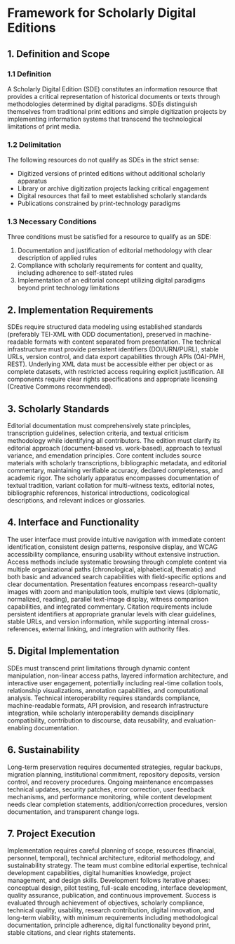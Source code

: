 # Framework for Scholarly Digital Editions

## 1. Definition and Scope

### 1.1 Definition
A Scholarly Digital Edition (SDE) constitutes an information resource that provides a critical representation of historical documents or texts through methodologies determined by digital paradigms. SDEs distinguish themselves from traditional print editions and simple digitization projects by implementing information systems that transcend the technological limitations of print media.

### 1.2 Delimitation
The following resources do not qualify as SDEs in the strict sense:
- Digitized versions of printed editions without additional scholarly apparatus
- Library or archive digitization projects lacking critical engagement
- Digital resources that fail to meet established scholarly standards
- Publications constrained by print-technology paradigms

### 1.3 Necessary Conditions
Three conditions must be satisfied for a resource to qualify as an SDE:
1. Documentation and justification of editorial methodology with clear description of applied rules
2. Compliance with scholarly requirements for content and quality, including adherence to self-stated rules
3. Implementation of an editorial concept utilizing digital paradigms beyond print technology limitations

## 2. Implementation Requirements

SDEs require structured data modeling using established standards (preferably TEI-XML with ODD documentation), preserved in machine-readable formats with content separated from presentation. The technical infrastructure must provide persistent identifiers (DOI/URN/PURL), stable URLs, version control, and data export capabilities through APIs (OAI-PMH, REST). Underlying XML data must be accessible either per object or as complete datasets, with restricted access requiring explicit justification. All components require clear rights specifications and appropriate licensing (Creative Commons recommended).

## 3. Scholarly Standards

Editorial documentation must comprehensively state principles, transcription guidelines, selection criteria, and textual criticism methodology while identifying all contributors. The edition must clarify its editorial approach (document-based vs. work-based), approach to textual variance, and emendation principles. Core content includes source materials with scholarly transcriptions, bibliographic metadata, and editorial commentary, maintaining verifiable accuracy, declared completeness, and academic rigor. The scholarly apparatus encompasses documentation of textual tradition, variant collation for multi-witness texts, editorial notes, bibliographic references, historical introductions, codicological descriptions, and relevant indices or glossaries.

## 4. Interface and Functionality

The user interface must provide intuitive navigation with immediate content identification, consistent design patterns, responsive display, and WCAG accessibility compliance, ensuring usability without extensive instruction. Access methods include systematic browsing through complete content via multiple organizational paths (chronological, alphabetical, thematic) and both basic and advanced search capabilities with field-specific options and clear documentation. Presentation features encompass research-quality images with zoom and manipulation tools, multiple text views (diplomatic, normalized, reading), parallel text-image display, witness comparison capabilities, and integrated commentary. Citation requirements include persistent identifiers at appropriate granular levels with clear guidelines, stable URLs, and version information, while supporting internal cross-references, external linking, and integration with authority files.

## 5. Digital Implementation

SDEs must transcend print limitations through dynamic content manipulation, non-linear access paths, layered information architecture, and interactive user engagement, potentially including real-time collation tools, relationship visualizations, annotation capabilities, and computational analysis. Technical interoperability requires standards compliance, machine-readable formats, API provision, and research infrastructure integration, while scholarly interoperability demands disciplinary compatibility, contribution to discourse, data reusability, and evaluation-enabling documentation.

## 6. Sustainability

Long-term preservation requires documented strategies, regular backups, migration planning, institutional commitment, repository deposits, version control, and recovery procedures. Ongoing maintenance encompasses technical updates, security patches, error correction, user feedback mechanisms, and performance monitoring, while content development needs clear completion statements, addition/correction procedures, version documentation, and transparent change logs.

## 7. Project Execution

Implementation requires careful planning of scope, resources (financial, personnel, temporal), technical architecture, editorial methodology, and sustainability strategy. The team must combine editorial expertise, technical development capabilities, digital humanities knowledge, project management, and design skills. Development follows iterative phases: conceptual design, pilot testing, full-scale encoding, interface development, quality assurance, publication, and continuous improvement. Success is evaluated through achievement of objectives, scholarly compliance, technical quality, usability, research contribution, digital innovation, and long-term viability, with minimum requirements including methodological documentation, principle adherence, digital functionality beyond print, stable citations, and clear rights statements.